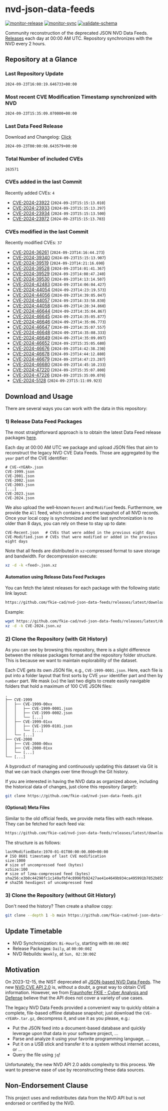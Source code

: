 # nvd-json-data-feeds

[![monitor-release](https://github.com/fkie-cad/nvd-json-data-feeds/actions/workflows/monitor_release.yml/badge.svg)](https://github.com/fkie-cad/nvd-json-data-feeds/actions/workflows/monitor_release.yml)
[![monitor-sync](https://github.com/fkie-cad/nvd-json-data-feeds/actions/workflows/monitor_sync.yml/badge.svg)](https://github.com/fkie-cad/nvd-json-data-feeds/actions/workflows/monitor_sync.yml)
[![validate-schema](https://github.com/fkie-cad/nvd-json-data-feeds/actions/workflows/validate_schema.yml/badge.svg)](https://github.com/fkie-cad/nvd-json-data-feeds/actions/workflows/validate_schema.yml)

Community reconstruction of the deprecated JSON NVD Data Feeds.
[Releases](https://github.com/fkie-cad/nvd-json-data-feeds/releases/latest) each day at 00:00 AM UTC.
Repository synchronizes with the NVD every 2 hours.

## Repository at a Glance

### Last Repository Update

```plain
2024-09-23T16:00:19.646733+00:00
```

### Most recent CVE Modification Timestamp synchronized with NVD

```plain
2024-09-23T15:35:09.070000+00:00
```

### Last Data Feed Release

Download and Changelog: [Click](https://github.com/fkie-cad/nvd-json-data-feeds/releases/latest)

```plain
2024-09-23T00:00:08.643579+00:00
```

### Total Number of included CVEs

```plain
263571
```

### CVEs added in the last Commit

Recently added CVEs: `4`

- [CVE-2024-23922](CVE-2024/CVE-2024-239xx/CVE-2024-23922.json) (`2024-09-23T15:15:13.010`)
- [CVE-2024-23933](CVE-2024/CVE-2024-239xx/CVE-2024-23933.json) (`2024-09-23T15:15:13.297`)
- [CVE-2024-23934](CVE-2024/CVE-2024-239xx/CVE-2024-23934.json) (`2024-09-23T15:15:13.500`)
- [CVE-2024-23972](CVE-2024/CVE-2024-239xx/CVE-2024-23972.json) (`2024-09-23T15:15:13.703`)


### CVEs modified in the last Commit

Recently modified CVEs: `37`

- [CVE-2024-36261](CVE-2024/CVE-2024-362xx/CVE-2024-36261.json) (`2024-09-23T14:16:44.273`)
- [CVE-2024-39340](CVE-2024/CVE-2024-393xx/CVE-2024-39340.json) (`2024-09-23T15:15:13.907`)
- [CVE-2024-39519](CVE-2024/CVE-2024-395xx/CVE-2024-39519.json) (`2024-09-23T14:21:16.690`)
- [CVE-2024-39528](CVE-2024/CVE-2024-395xx/CVE-2024-39528.json) (`2024-09-23T14:01:41.367`)
- [CVE-2024-39529](CVE-2024/CVE-2024-395xx/CVE-2024-39529.json) (`2024-09-23T14:08:47.240`)
- [CVE-2024-39530](CVE-2024/CVE-2024-395xx/CVE-2024-39530.json) (`2024-09-23T14:13:14.507`)
- [CVE-2024-42483](CVE-2024/CVE-2024-424xx/CVE-2024-42483.json) (`2024-09-23T14:06:04.427`)
- [CVE-2024-44054](CVE-2024/CVE-2024-440xx/CVE-2024-44054.json) (`2024-09-23T14:23:19.573`)
- [CVE-2024-44056](CVE-2024/CVE-2024-440xx/CVE-2024-44056.json) (`2024-09-23T14:39:05.047`)
- [CVE-2024-44057](CVE-2024/CVE-2024-440xx/CVE-2024-44057.json) (`2024-09-23T14:33:50.830`)
- [CVE-2024-44058](CVE-2024/CVE-2024-440xx/CVE-2024-44058.json) (`2024-09-23T14:28:34.860`)
- [CVE-2024-46644](CVE-2024/CVE-2024-466xx/CVE-2024-46644.json) (`2024-09-23T14:35:04.867`)
- [CVE-2024-46645](CVE-2024/CVE-2024-466xx/CVE-2024-46645.json) (`2024-09-23T14:35:05.877`)
- [CVE-2024-46646](CVE-2024/CVE-2024-466xx/CVE-2024-46646.json) (`2024-09-23T14:35:06.773`)
- [CVE-2024-46647](CVE-2024/CVE-2024-466xx/CVE-2024-46647.json) (`2024-09-23T14:35:07.557`)
- [CVE-2024-46648](CVE-2024/CVE-2024-466xx/CVE-2024-46648.json) (`2024-09-23T14:35:08.333`)
- [CVE-2024-46649](CVE-2024/CVE-2024-466xx/CVE-2024-46649.json) (`2024-09-23T14:35:09.097`)
- [CVE-2024-46652](CVE-2024/CVE-2024-466xx/CVE-2024-46652.json) (`2024-09-23T15:35:05.680`)
- [CVE-2024-46676](CVE-2024/CVE-2024-466xx/CVE-2024-46676.json) (`2024-09-23T14:42:38.230`)
- [CVE-2024-46678](CVE-2024/CVE-2024-466xx/CVE-2024-46678.json) (`2024-09-23T14:44:12.880`)
- [CVE-2024-46679](CVE-2024/CVE-2024-466xx/CVE-2024-46679.json) (`2024-09-23T14:47:23.287`)
- [CVE-2024-46680](CVE-2024/CVE-2024-466xx/CVE-2024-46680.json) (`2024-09-23T14:45:10.233`)
- [CVE-2024-47220](CVE-2024/CVE-2024-472xx/CVE-2024-47220.json) (`2024-09-23T15:35:07.800`)
- [CVE-2024-47226](CVE-2024/CVE-2024-472xx/CVE-2024-47226.json) (`2024-09-23T15:35:09.070`)
- [CVE-2024-5128](CVE-2024/CVE-2024-51xx/CVE-2024-5128.json) (`2024-09-23T15:11:09.923`)


## Download and Usage

There are several ways you can work with the data in this repository:

### 1) Release Data Feed Packages

The most straightforward approach is to obtain the latest Data Feed release packages [here](https://github.com/fkie-cad/nvd-json-data-feeds/releases/latest).

Each day at 00:00 AM UTC we package and upload JSON files that aim to reconstruct the legacy NVD CVE Data Feeds.
Those are aggregated by the `year` part of the CVE identifier:

```
# CVE-<YEAR>.json
CVE-1999.json
CVE-2001.json
CVE-2002.json
CVE-2003.json
[...]
CVE-2023.json
CVE-2024.json
```

We also upload the well-known `Recent` and `Modified` feeds.
Furthermore, we provide the `All` feed, which contains a recent snapshot of all NVD records.
Once your local copy is synchronized and the last synchronization is no older than 8 days, you can rely on these to stay up to date:

```plain
CVE-Recent.json   # CVEs that were added in the previous eight days
CVE-Modified.json # CVEs that were modified or added in the previous eight days
```

Note that all feeds are distributed in `xz`-compressed format to save storage and bandwidth.
For decompression execute:

```sh
xz -d -k <feed>.json.xz
```

#### Automation using Release Data Feed Packages

You can fetch the latest releases for each package with the following static link layout:

```sh
https://github.com/fkie-cad/nvd-json-data-feeds/releases/latest/download/CVE-<YEAR>.json.xz
```

Example:

```sh
wget https://github.com/fkie-cad/nvd-json-data-feeds/releases/latest/download/CVE-2024.json.xz
xz -d -k CVE-2024.json.xz
```

### 2) Clone the Repository (with Git History)

As you can see by browsing this repository, there is a slight difference between the release packages format and the repository folder structure.
This is because we want to maintain explorability of the dataset.

Each CVE gets its own JSON file, e.g., `CVE-1999-0001.json`.
Here, each file is put into a folder layout that first sorts by CVE `year` identifier part and then by `number` part.
We mask (`xx`) the last two digits to create easily navigable folders that hold a maximum of 100 CVE JSON files:

```plain
.
├── CVE-1999
│   ├── CVE-1999-00xx
│   │   ├── CVE-1999-0001.json
│   │   ├── CVE-1999-0002.json
│   │   └── [...]
│   ├── CVE-1999-01xx
│   │   ├── CVE-1999-0101.json
│   │   └── [...]
│   └── [...]
├── CVE-2000
│   ├── CVE-2000-00xx
│   ├── CVE-2000-01xx
│   └── [...]
└── [...]
```

A byproduct of managing and continuously updating this dataset via Git is that we can track changes over time through the Git history.

If you are interested in having the NVD data as organized above, including the historical data of changes, just clone this repository (large!):

```sh
git clone https://github.com/fkie-cad/nvd-json-data-feeds.git
```

#### (Optional) Meta Files

Similar to the old official feeds, we provide meta files with each release. They can be fetched for each feed via:

```sh
https://github.com/fkie-cad/nvd-json-data-feeds/releases/latest/download/CVE-<YEAR>.meta
```

The structure is as follows:

```plain
lastModifiedDate:1970-01-01T00:00:00.000+00:00                          # ISO 8601 timestamp of last CVE modification
size:1000                                                               # size of uncompressed feed (bytes)
xzSize:100                                                              # size of lzma-compressed feed (bytes)
sha256:e3b0c44298fc1c149afbf4c8996fb92427ae41e4649b934ca495991b7852b855 # sha256 hexdigest of uncompressed feed
```

### 3) Clone the Repository (without Git History)

Don't need the history? Then create a shallow copy:

```sh
git clone --depth 1 -b main https://github.com/fkie-cad/nvd-json-data-feeds.git
```


## Update Timetable

* NVD Synchronization: `Bi-Hourly`, starting with `00:00:00Z`
* Release Packages: `Daily`, at `00:00:00Z`
* NVD Rebuilds: `Weekly`, at `Sun, 02:30:00Z`


## Motivation

On 2023-12-15, the NIST deprecated all [JSON-based NVD Data Feeds](https://nvd.nist.gov/vuln/data-feeds#divRetirementBanner-1).
The new [NVD CVE API 2.0](https://nvd.nist.gov/developers/vulnerabilities) is, without a doubt, a great way to obtain CVE information.
However, we from [Fraunhofer FKIE - Cyber Analysis and Defense](https://www.fkie.fraunhofer.de/en/departments/cad.html) believe that the API does not cover a variety of use cases.

The legacy NVD Data Feeds provided a convenient way to quickly obtain a complete, file-based offline database snapshot; just download the `CVE-<YEAR>.tar.gz`, decompress it, and use it as you please, e.g.:

- Put the JSON feed into a document-based database and quickly leverage upon that data in your software project, ...
- Parse and analyze it using your favorite programming language, ...
- Put it on a USB stick and transfer it to a system without internet access, or ...
- Query the file using `jq`!

Unfortunately, the new NVD API 2.0 adds complexity to this process.
We want to preserve ease of use by reconstructing these data sources.

## Non-Endorsement Clause

This project uses and redistributes data from the NVD API but is not endorsed or certified by the NVD.